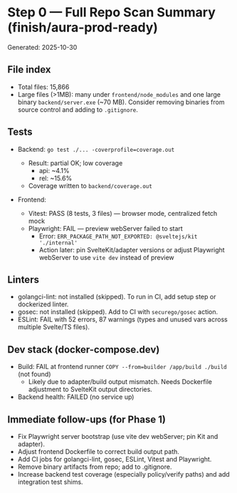 # Step 0 — Full Repo Scan Summary (finish/aura-prod-ready)

Generated: 2025-10-30

## File index
- Total files: 15,866
- Large files (>1MB): many under `frontend/node_modules` and one large binary `backend/server.exe` (~70 MB). Consider removing binaries from source control and adding to `.gitignore`.

## Tests
- Backend: `go test ./... -coverprofile=coverage.out`
  - Result: partial OK; low coverage
    - api: ~4.1%
    - rel: ~15.6%
  - Coverage written to `backend/coverage.out`

- Frontend:
  - Vitest: PASS (8 tests, 3 files) — browser mode, centralized fetch mock
  - Playwright: FAIL — preview webServer failed to start
    - Error: `ERR_PACKAGE_PATH_NOT_EXPORTED: @sveltejs/kit './internal'`
    - Action later: pin SvelteKit/adapter versions or adjust Playwright webServer to use `vite dev` instead of preview

## Linters
- golangci-lint: not installed (skipped). To run in CI, add setup step or dockerized linter.
- gosec: not installed (skipped). Add to CI with `securego/gosec` action.
- ESLint: FAIL with 52 errors, 87 warnings (types and unused vars across multiple Svelte/TS files).

## Dev stack (docker-compose.dev)
- Build: FAIL at frontend runner `COPY --from=builder /app/build ./build` (not found)
  - Likely due to adapter/build output mismatch. Needs Dockerfile adjustment to SvelteKit output directories.
- Backend health: FAILED (no service up)

## Immediate follow-ups (for Phase 1)
- Fix Playwright server bootstrap (use vite dev webServer; pin Kit and adapter).
- Adjust frontend Dockerfile to correct build output path.
- Add CI jobs for golangci-lint, gosec, ESLint, Vitest and Playwright.
- Remove binary artifacts from repo; add to .gitignore.
- Increase backend test coverage (especially policy/verify paths) and add integration test shims.
